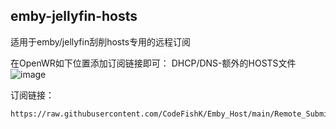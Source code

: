 ## emby-jellyfin-hosts
适用于emby/jellyfin刮削hosts专用的远程订阅

在OpenWR如下位置添加订阅链接即可：
DHCP/DNS-额外的HOSTS文件
![image](https://user-images.githubusercontent.com/38446347/183243476-bbffaf0f-645d-4df9-95f9-814db44029b5.png)

订阅链接：
```
https://raw.githubusercontent.com/CodeFishK/Emby_Host/main/Remote_Submit.host
```
